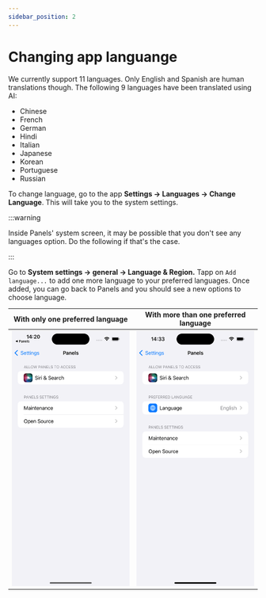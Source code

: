 ```yaml
---
sidebar_position: 2
---
```


# Changing app languange

We currently support 11 languages. Only English and Spanish are human translations though. The following 9 languages have been translated using AI:

- Chinese
- French
- German
- Hindi
- Italian
- Japanese
- Korean
- Portuguese
- Russian

To change language, go to the app **Settings -> Languages -> Change Language**. This will take you to the system settings.

:::warning

Inside Panels' system screen, it may be possible that you don't see any languages option. Do the following if that's the case.

:::

Go to **System settings -> general -> Language & Region.** Tapp on `Add language...` to add one more language to your preferred languages. Once added, you can go back to Panels and you should see a new options to choose language.

| With only one preferred language          | With more than one preferred language          |
| ----------------------------------------- | ---------------------------------------------- |
| ![img alt](/img/languages-no-section.png) | ![img alt](/img/languages-showing-section.png) |
